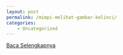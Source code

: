```yaml
---
layout: post
permalink: /mimpi-melihat-gambar-kelinci/
categories:
    - Uncategorized
---
```


[Baca Selengkapnya](/07)